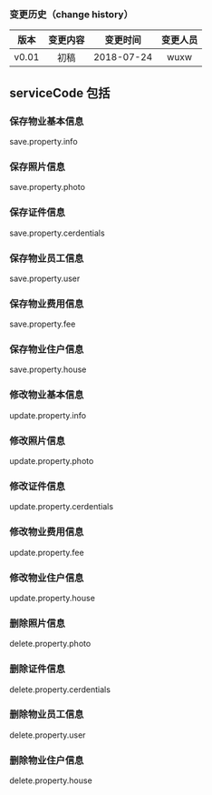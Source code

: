 ### 变更历史（change history）
版本|变更内容|变更时间|变更人员
:-: | :-: | :-: | :-:
v0.01|初稿|2018-07-24|wuxw

## serviceCode 包括

### 保存物业基本信息

save.property.info

### 保存照片信息
save.property.photo

### 保存证件信息
save.property.cerdentials

### 保存物业员工信息
save.property.user

### 保存物业费用信息
save.property.fee

### 保存物业住户信息
save.property.house


### 修改物业基本信息

update.property.info

### 修改照片信息
update.property.photo

### 修改证件信息
update.property.cerdentials

### 修改物业费用信息
update.property.fee

### 修改物业住户信息
update.property.house


### 删除照片信息
delete.property.photo

### 删除证件信息
delete.property.cerdentials

### 删除物业员工信息
delete.property.user


### 删除物业住户信息
delete.property.house